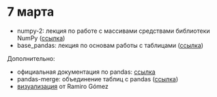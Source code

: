 # 7 марта

* numpy-2: лекция по работе с массивами средствами библиотеки NumPy ([ссылка](https://github.com/allatambov/py-dat19/blob/master/07-03/numpy-2.ipynb))
* base_pandas: лекция по основам работы с таблицами ([ссылка](https://github.com/allatambov/py-dat19/blob/master/07-03/base_pandas.ipynb))

Дополнительно:

* официальная документация по pandas: [ссылка](https://pandas.pydata.org/pandas-docs/stable/)
* pandas-merge: объединение таблиц с pandas ([ссылка](http://nbviewer.jupyter.org/github/allatambov/PyProg-2018/blob/master/add/pandas-merge.ipynb))
* [визуализация](http://nbviewer.jupyter.org/github/yaph/ipython-notebooks/blob/master/movie-body-counts.ipynb) от Ramiro Gómez